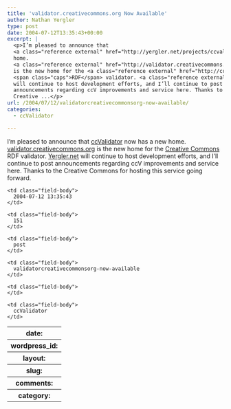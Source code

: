 ```yaml
---
title: 'validator.creativecommons.org Now Available'
author: Nathan Yergler
type: post
date: 2004-07-12T13:35:43+00:00
excerpt: |
  <p>I’m pleased to announce that
  <a class="reference external" href="http://yergler.net/projects/ccvalidator">ccValidator</a> now has a new
  home.
  <a class="reference external" href="http://validator.creativecommons.org">validator.creativecommons.org</a>
  is the new home for the <a class="reference external" href="http://creativecommons.org">Creative Commons</a>
  <span class="caps">RDF</span> validator. <a class="reference external" href="http://yergler.net/projects/ccvalidator">Yergler.net</a>
  will continue to host development efforts, and I’ll continue to post
  announcements regarding ccV improvements and service here. Thanks to the
  Creative ...</p>
url: /2004/07/12/validatorcreativecommonsorg-now-available/
categories:
  - ccValidator

---
```

I’m pleased to announce that [ccValidator][1]  now has a new home. [validator.creativecommons.org][2]  is the new home for the [Creative Commons][3]  <span class="caps">RDF</span> validator. [Yergler.net][1]  will continue to host development efforts, and I’ll continue to post announcements regarding ccV improvements and service here. Thanks to the Creative Commons for hosting this service going forward.

<table class="docutils field-list" frame="void" rules="none">
  <col class="field-name" /> <col class="field-body" /> <tr class="field">
    <th class="field-name">
      date:
    </th>

    <td class="field-body">
      2004-07-12 13:35:43
    </td>
  </tr>

  <tr class="field">
    <th class="field-name">
      wordpress_id:
    </th>

    <td class="field-body">
      151
    </td>
  </tr>

  <tr class="field">
    <th class="field-name">
      layout:
    </th>

    <td class="field-body">
      post
    </td>
  </tr>

  <tr class="field">
    <th class="field-name">
      slug:
    </th>

    <td class="field-body">
      validatorcreativecommonsorg-now-available
    </td>
  </tr>

  <tr class="field">
    <th class="field-name">
      comments:
    </th>

    <td class="field-body">
    </td>
  </tr>

  <tr class="field">
    <th class="field-name">
      category:
    </th>

    <td class="field-body">
      ccValidator
    </td>
  </tr>
</table>

 [1]: http://yergler.net/projects/ccvalidator
 [2]: http://validator.creativecommons.org
 [3]: http://creativecommons.org